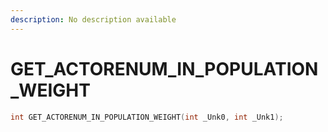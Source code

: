 ```yaml
---
description: No description available 
---
```


# GET_ACTORENUM_IN_POPULATION_WEIGHT

```cpp
int GET_ACTORENUM_IN_POPULATION_WEIGHT(int _Unk0, int _Unk1);
```